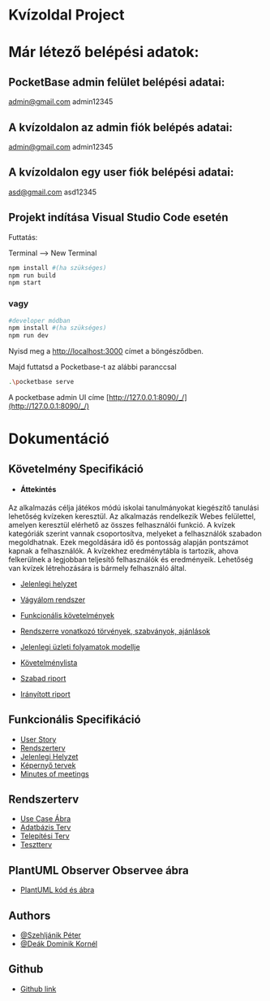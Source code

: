 
# Kvízoldal Project

# Már létező belépési adatok:

## PocketBase admin felület belépési adatai:
admin@gmail.com
admin12345

## A kvízoldalon az admin fiók belépés adatai:
admin@gmail.com
admin12345

## A kvízoldalon egy user fiók belépési adatai:
asd@gmail.com
asd12345

## Projekt indítása Visual Studio Code esetén

Futtatás:

Terminal --> New Terminal

```bash
npm install #(ha szükséges)
npm run build
npm start
```

### vagy

```bash
#developer módban
npm install #(ha szükséges)
npm run dev
```
Nyisd meg a [http://localhost:3000](http://localhost:3000) címet a böngésződben.


Majd futtatsd a Pocketbase-t az alábbi paranccsal
```bash
.\pocketbase serve
```

A pocketbase admin UI címe
[http://127.0.0.1:8090/_/](http://127.0.0.1:8090/_/)

# Dokumentáció
## Követelmény Specifikáció
- #### Áttekintés
Az alkalmazás célja játékos módú iskolai tanulmányokat kiegészítő tanulási lehetőség kvízeken keresztül.  Az alkalmazás rendelkezik Webes felülettel, amelyen keresztül
elérhető az összes felhasználói funkció. A kvízek kategóriák szerint vannak csoportosítva, melyeket a felhasználók szabadon megoldhatnak. Ezek megoldására idő
és pontosság alapján pontszámot kapnak a felhasználók.  A kvízekhez eredménytábla is tartozik, ahova felkerülnek a legjobban teljesítő felhasználók és eredményeik. Lehetőség van kvízek létrehozására is bármely felhasználó által.

- [Jelenlegi helyzet](/documentation/JelenlegiHelyzet.md)


- [Vágyálom rendszer](/documentation/VagyalomRendszer.md)
- [Funkcionális követelmények](/documentation/FunkcionalisKovetelmenyek.md)
- [Rendszerre vonatkozó törvények, szabványok, ajánlások](/documentation/TorvenyekSzabvanyokAjanlasok.md)
- [Jelenlegi üzleti folyamatok modellje](/documentation/JelenlegiUzletiFolyamatokModellje.md)
- [Követelménylista ](/documentation//Kovetelmenylista.md)
- [Szabad riport](/documentation/SzabadRiport.md)
- [Irányított riport](/documentation/IrarnyitottRiport.md)

## Funkcionális Specifikáció
- [User Story](/documentation/UserStory.md)
- [Rendszerterv](/documentation/Rendszerterv.md)
- [Jelenlegi Helyzet](/documentation/FunkcSpecJelenlegiHelyzet.md)
- [Képernyő tervek](/documentation/Kepernyotervek.md)
- [Minutes of meetings](/documentation/MinutesOfMeetings.md)

## Rendszerterv
- [Use Case Ábra](/documentation/Usecase.md)
- [Adatbázis Terv](/documentation//AdatbazisStruktura.md)
- [Telepítési Terv](/documentation/TelepitesiTerv.md)
- [Tesztterv](/documentation/TesztTerv.md)

## PlantUML Observer Observee ábra
- [PlantUML kód és ábra](/documentation/PlantUml.md)

## Authors
- [@Szehljánik Péter](https://www.github.com/SzPeti8)
- [@Deák Dominik Kornél](https://github.com/DeakDomi123)


## Github
- [Github link](https://github.com/DeakDomi123/Web-NextUI)
